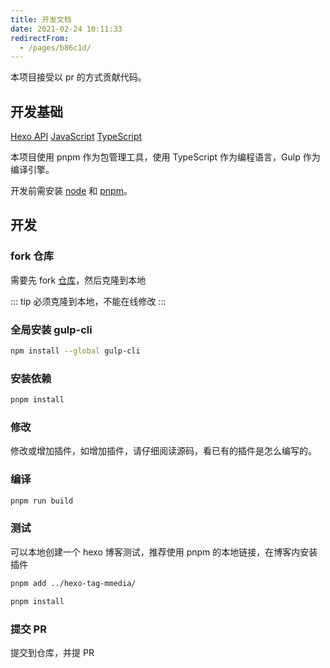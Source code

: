 ```yaml
---
title: 开发文档
date: 2021-02-24 10:11:33
redirectFrom:
  - /pages/b86c1d/
---
```


本项目接受以 pr 的方式贡献代码。

## 开发基础

[Hexo API](https://hexo.io/api/)
[JavaScript]()
[TypeScript](https://www.typescriptlang.org/)

本项目使用 pnpm 作为包管理工具，使用 TypeScript 作为编程语言，Gulp 作为编译引擎。

开发前需安装 [node](https://nodejs.org/zh-cn/) 和 [pnpm](https://pnpm.js.org/)。

## 开发

### fork 仓库

需要先 fork [仓库](https://github.com/u2sb/hexo-tag-mmedia)，然后克隆到本地

::: tip
必须克隆到本地，不能在线修改
:::

### 全局安装 gulp-cli

```bash
npm install --global gulp-cli
```

### 安装依赖

```bash
pnpm install
```

### 修改

修改或增加插件，如增加插件，请仔细阅读源码，看已有的插件是怎么编写的。

### 编译

```bash
pnpm run build
```

### 测试

可以本地创建一个 hexo 博客测试，推荐使用 pnpm 的本地链接，在博客内安装插件

```bash
pnpm add ../hexo-tag-mmedia/

pnpm install
```

### 提交 PR

提交到仓库，并提 PR
